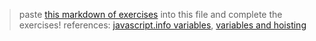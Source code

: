 > paste [this markdown of exercises](https://raw.githubusercontent.com/janke-learning/variable-exercises/master/multiple-assignments.md) into this file and complete the exercises! 
> references: [javascript.info variables](https://javascript.info/variables), [variables and hoisting](https://github.com/janke-learning/variables-and-hoisting) 
